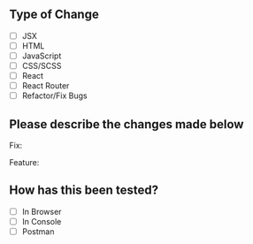 ## Type of Change
- [ ] JSX
- [ ] HTML
- [ ] JavaScript
- [ ] CSS/SCSS
- [ ] React
- [ ] React Router
- [ ] Refactor/Fix Bugs

## Please describe the changes made below

Fix:


Feature:


## How has this been tested?
- [ ] In Browser
- [ ] In Console
- [ ] Postman
